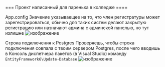 === Проект написанный для паренька в колледже ====

App.config
Значение указываещее на то, что член регистратуры может зарегестрироваться, обычно для таких систем делают закрытую регистрацию или назначают админа с админской панелью, но тут излишне
![изображение](https://user-images.githubusercontent.com/49559721/172618591-fd02e7a4-ce2d-47c4-ada1-e00efa1c24ed.png)

Строка подключения к Postgres
Проверяешь, чтобы строка подключения совпала с твоим сервером Postgres, после чего вводишь в Консоль диспетчера пакетов (в Visual Studio) команду ```EntityFramework6\Update-Database```
![изображение](https://user-images.githubusercontent.com/49559721/172618740-e5743d02-e6ec-48b9-9a84-8238bb289399.png)
